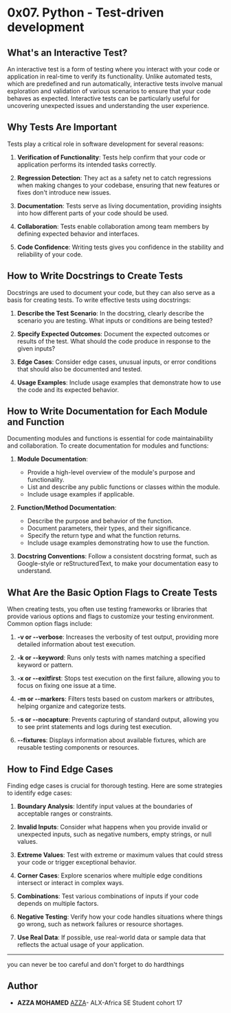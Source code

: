 # 0x07. Python - Test-driven development

## What's an Interactive Test?

An interactive test is a form of testing where you interact with your code or application in real-time to verify its functionality. Unlike automated tests, which are predefined and run automatically, interactive tests involve manual exploration and validation of various scenarios to ensure that your code behaves as expected. Interactive tests can be particularly useful for uncovering unexpected issues and understanding the user experience.

## Why Tests Are Important

Tests play a critical role in software development for several reasons:

1. **Verification of Functionality**: Tests help confirm that your code or application performs its intended tasks correctly.

2. **Regression Detection**: They act as a safety net to catch regressions when making changes to your codebase, ensuring that new features or fixes don't introduce new issues.

3. **Documentation**: Tests serve as living documentation, providing insights into how different parts of your code should be used.

4. **Collaboration**: Tests enable collaboration among team members by defining expected behavior and interfaces.

5. **Code Confidence**: Writing tests gives you confidence in the stability and reliability of your code.

## How to Write Docstrings to Create Tests

Docstrings are used to document your code, but they can also serve as a basis for creating tests. To write effective tests using docstrings:

1. **Describe the Test Scenario**: In the docstring, clearly describe the scenario you are testing. What inputs or conditions are being tested?

2. **Specify Expected Outcomes**: Document the expected outcomes or results of the test. What should the code produce in response to the given inputs?

3. **Edge Cases**: Consider edge cases, unusual inputs, or error conditions that should also be documented and tested.

4. **Usage Examples**: Include usage examples that demonstrate how to use the code and its expected behavior.

## How to Write Documentation for Each Module and Function

Documenting modules and functions is essential for code maintainability and collaboration. To create documentation for modules and functions:

1. **Module Documentation**:
   - Provide a high-level overview of the module's purpose and functionality.
   - List and describe any public functions or classes within the module.
   - Include usage examples if applicable.

2. **Function/Method Documentation**:
   - Describe the purpose and behavior of the function.
   - Document parameters, their types, and their significance.
   - Specify the return type and what the function returns.
   - Include usage examples demonstrating how to use the function.

3. **Docstring Conventions**: Follow a consistent docstring format, such as Google-style or reStructuredText, to make your documentation easy to understand.

## What Are the Basic Option Flags to Create Tests

When creating tests, you often use testing frameworks or libraries that provide various options and flags to customize your testing environment. Common option flags include:

1. **-v or --verbose**: Increases the verbosity of test output, providing more detailed information about test execution.

2. **-k or --keyword**: Runs only tests with names matching a specified keyword or pattern.

3. **-x or --exitfirst**: Stops test execution on the first failure, allowing you to focus on fixing one issue at a time.

4. **-m or --markers**: Filters tests based on custom markers or attributes, helping organize and categorize tests.

5. **-s or --nocapture**: Prevents capturing of standard output, allowing you to see print statements and logs during test execution.

6. **--fixtures**: Displays information about available fixtures, which are reusable testing components or resources.

## How to Find Edge Cases

Finding edge cases is crucial for thorough testing. Here are some strategies to identify edge cases:

1. **Boundary Analysis**: Identify input values at the boundaries of acceptable ranges or constraints.

2. **Invalid Inputs**: Consider what happens when you provide invalid or unexpected inputs, such as negative numbers, empty strings, or null values.

3. **Extreme Values**: Test with extreme or maximum values that could stress your code or trigger exceptional behavior.

4. **Corner Cases**: Explore scenarios where multiple edge conditions intersect or interact in complex ways.

5. **Combinations**: Test various combinations of inputs if your code depends on multiple factors.

6. **Negative Testing**: Verify how your code handles situations where things go wrong, such as network failures or resource shortages.

7. **Use Real Data**: If possible, use real-world data or sample data that reflects the actual usage of your application.

---
 you can never be too careful and don't forget to do hardthings

## Author
* **AZZA MOHAMED** [AZZA](https://github.com/medazza)- ALX-Africa SE Student cohort 17